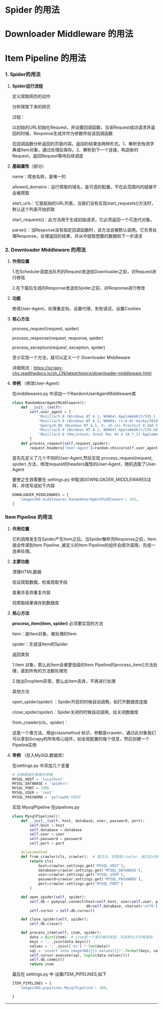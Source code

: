 # Spider 的用法

# Downloader Middleware 的用法

# Item Pipeline 的用法





### 1. Spider的用法

1. **Spider运行流程**

   定义爬取网页的动作

   分析爬取下来的网页



   过程：

   以初始的URL初始化Request，并设置回调函数，当该Request成功请求并返回的时候，Response生成并作为参数传给该回调函数

   在回调函数分析返回的页面内容。返回的结果由两种形式。1、解析到有效字典或Item对象，通过处理后保存。2、解析到下一个连接，构造新的Request，返回Request等待后续调度

2. **基础属性**（部分）

   name：爬虫名称，是唯一的

   allowed_domains：运行爬取的域名，是可选的配置，不在此范围内的链接不会被爬取

   start_urls：它是起始的URL列表，当我们没有实现start_requests()方法时，默认这个列表开始抓取

   start_requests()：此方法用于生成初始请求，它必须返回一个可迭代对象。

   parse()：当Response没有指定回调函数时，该方法会被默认调用。它负责处理Response，处理返回的结果，并从中提取想要的数据和下一步请求

### 

### 2. Downloader Middleware 的用法

1. **作用位置**

   1.在Scheduler调度出队列的Request发送给Downloader之前，对Request进行修改

   2.在下载后生成的Response发送给Spider之前，对Response进行修改

2. **功能**

   修改User-Agent，处理重定向，设置代理，失败调试，设置Cookies

3. **核心方法**

   process_request(request, spider)

   process_response(request, response, spider)

   process_exception(request, exception, spider)

   至少实现一个方法，就可以定义一个 Downloader Middleware

   详细用法：https://scrapy-chs.readthedocs.io/zh_CN/latest/topics/downloader-middleware.html

4. **举例** （修改User-Agent）

   在middlewares.py 中添加一个RandomUserAgentMiddleware类

   ```python
   class RandomUserAgentMiddleware():
       def __init__(self):
           self.user_agent = [
               'Mozilla/5.0 (Windows NT 6.1; WOW64) AppleWebKit/535.1 (KHTML, like Gecko) Chrome/14.0.835.163 Safari/535.1'
               'Mozilla/5.0 (Windows NT 6.1; WOW64; rv:6.0) Gecko/20100101 Firefox/6.0'
               'Opera/9.80 (Windows NT 6.1; U; zh-cn) Presto/2.9.168 Version/11.50'
               'Mozilla/5.0 (Windows NT 6.1; WOW64) AppleWebKit/534.50 (KHTML, like Gecko) Version/5.1 Safari/534.50'
               'Mozilla/5.0 (Macintosh; Intel Mac OS X 10_7_3) AppleWebKit/535.20 (KHTML, like Gecko) Chrome/19.0.1036.7 Safari/535.20'
           ]
       def process_request(self,request,spider):
           request.headers['User-Agent']=random.choice(self.user_agent)
   
   ```

   首先先定义了几个不同的User-Agent,然后实现 process_request(request, spider) 方法，修改request的headers属性的User-Agent，随机选取了User-Agent

   要使之生效需要在 settings.py 中取消DOWNLOADER_MIDDLEWARES注释，并改写成如下内容

   ```python
   DOWNLOADER_MIDDLEWARES = {
      'images360.middlewares.RandomUserAgentMiddleware': 543,
   }
   ```



### Item Pipeline 的用法

1. **作用位置**

   它的调用发生在Spider产生Item之后。当Spider解析完Response之后，Item就会传递到Item Pipeline ,被定义的Item Pipeline的组件会顺次调用，完成一连串处理。

2. **主要功能**

   清理HTML数据

   验证爬取数据，检查爬取字段

   查重并丢弃重复内容

   将爬取结果保存到数据库

3. **核心方法**

   **process_item(item, spider)** 必须要实现的方法



   item：是Item对象，被处理的Item

   spider：生成该Item的Spider



   返回类型

   1.Item 对象，那么此Item会被更低级的Item Pipeline的process_item()方法处理，直到所有的方法都处理完

   2.抛出DropItem异常，那么此Item丢弃，不再进行处理

   其他方法

   open_spider(spider) ：Spider开启的时候自动调用，如打开数据库连接

   close_spider(spider)：Spider关闭的时候自动调用，如关闭数据库

   from_crawler(cls，spider)：

   这是一个类方法，用@classmethod 标识，参数是crawler，通过此对象我们可以拿到Scrapy的所有核心组件，如全局配置的每个信息，然后创建一个Pipeline实例

4. **举例** （存入MySQL数据库）

   在settings.py 中添加几个变量

   ```python
   # 连接数据时需要的参数
   MYSQL_HOST = 'localhost'
   MYSQL_DATABASE = 'spiders'
   MYSQL_PORT = 3306
   MYSQL_USER = 'root'
   MYSQL_PASSWORD = 'yellowkk'#密码
   ```

   实现 MysqlPipeline 在pipelines.py

   ```python
   class MysqlPipeline():
       def __init__(self, host, database, user, password, port):
           self.host = host
           self.database = database
           self.user = user
           self.password = password
           self.port = port
   
       @classmethod
       def from_crawler(cls, crawler):  # 类方法，参数是crawler，通过此对象我们可以拿到Scrapy的所有核心组件
           return cls(
               host=crawler.settings.get('MYSQL_HOST'),
               database=crawler.settings.get('MYSQL_DATABASE'),
               user=crawler.settings.get('MYSQL_USER'),
               password=crawler.settings.get('MYSQL_PASSWORD'),
               port=crawler.settings.get('MYSQL_PORT')
           )
   
       def open_spider(self, spider):
           self.db = pymysql.connect(host=self.host, user=self.user, password=self.password, port=self.port,
                                     db=self.database, charset='utf8')
           self.cursor = self.db.cursor()
   
       def close_spider(self, spider):
           self.db.close()
   
       def process_item(self, item, spider):
           data = dict(item)  # item是一个类字典的类型，将其转化为字典类型、
           keys = ','.join(data.keys())
           values = ','.join(['%s'] * len(data))
           sql = 'insert into image360({}) values({})'.format(keys, values)#插入方法是一个动态构造SQL语句的方法
           self.cursor.execute(sql, tuple(data.values()))
           self.db.commit()
           return item
   ```

   最后在 settings.py 中 设置ITEM_PIPELINES,如下

   ```python
   ITEM_PIPELINES = {
      'images360.pipelines.MysqlPipeline': 300,
   
   }
   ```



-----------------------------------------------------------------------------------------------------------------------------------------------------------